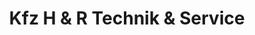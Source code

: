 ---
title: "Kfz H & R Technik & Service"
url: /kaarst/kfz-h-und-r-technik-und-service/
shop: Autowerkstatt
---